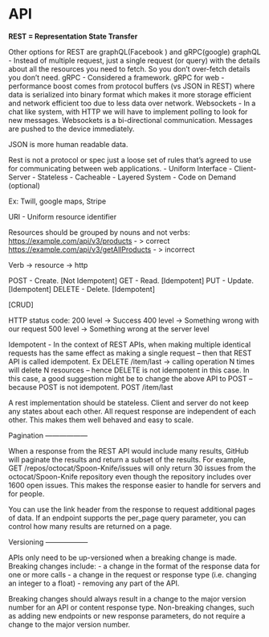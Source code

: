# API

**REST = Representation State Transfer**

Other options for REST are graphQL(Facebook ) and gRPC(google)
graphQL - Instead of multiple request, just a single request (or query) with the details about all the resources you need to fetch. So you don’t over-fetch details you don’t need.
gRPC -  Considered a framework. gRPC for web - performance boost comes from protocol buffers (vs JSON in REST) where data is serialized into binary format which makes it more storage efficient and network efficient too due to less data over network. 
Websockets - In a chat like system, with HTTP we will have to implement polling to look for new messages. Websockets is a bi-directional communication. Messages are pushed to the device immediately. 

JSON is more human readable data.

Rest is not a protocol or spec just a loose set of rules that’s agreed to use for communicating between web applications.
	- Uniform Interface
	- Client-Server
	- Stateless
	- Cacheable
	- Layered System
	- Code on Demand (optional)

Ex: Twill, google maps, Stripe

URI - Uniform resource identifier

Resources should be grouped by nouns and not verbs:
	https://example.com/api/v3/products  - > correct
	https://example.com/api/v3/getAllProducts   - > incorrect


Verb -> resource -> http

POST - Create.  [Not Idempotent] GET	-  Read. [Idempotent] PUT - Update.  [Idempotent] DELETE - Delete. [Idempotent]

[CRUD]

HTTP status code: 200 level -> Success
				400 level -> Something wrong with our request 
				500 level -> Something wrong at the server level

Idempotent - In the context of REST APIs, when making multiple identical requests has the same effect as making a single request – then that REST API is called idempotent.
Ex DELETE /item/last -> calling operation N times will delete N resources – hence DELETE is not idempotent in this case. In this case, a good suggestion might be to change the above API to POST – because POST is not idempotent.
POST /item/last

A rest implementation should be stateless. Client and server do not keep any states about each other. All request response are independent of each other. This makes them well behaved and easy to scale.

Pagination
——————

When a response from the REST API would include many results, GitHub will paginate the results and return a subset of the results. For example, GET /repos/octocat/Spoon-Knife/issues will only return 30 issues from the octocat/Spoon-Knife repository even though the repository includes over 1600 open issues. This makes the response easier to handle for servers and for people.

You can use the link header from the response to request additional pages of data. If an endpoint supports the per_page query parameter, you can control how many results are returned on a page.


Versioning
——————

APIs only need to be up-versioned when a breaking change is made.
Breaking changes include:
	- a change in the format of the response data for one or more calls
	- a change in the request or response type (i.e. changing an integer to a float) 
	- removing any part of the API.

Breaking changes should always result in a change to the major version number for an API or content response type.
Non-breaking changes, such as adding new endpoints or new response parameters, do not require a change to the major version number.

